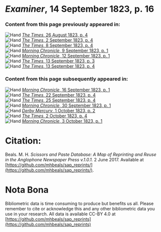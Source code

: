 # *Examiner*, 14 September 1823, p. 16  
  
### Content from this page previously appeared in:  
![Hand](http://scissorsandpaste.net/wp-content/uploads/2017/06/smallhandpointer.png) [*The Times*, 26 August 1823, p. 4](https://mhbeals.github.io/sap_html/The-Times/The-Times-26-August-1823-p-4)  
![Hand](http://scissorsandpaste.net/wp-content/uploads/2017/06/smallhandpointer.png) [*The Times*, 2 September 1823, p. 4](https://mhbeals.github.io/sap_html/The-Times/The-Times-2-September-1823-p-4)  
![Hand](http://scissorsandpaste.net/wp-content/uploads/2017/06/smallhandpointer.png) [*The Times*, 8 September 1823, p. 4](https://mhbeals.github.io/sap_html/The-Times/The-Times-8-September-1823-p-4)  
![Hand](http://scissorsandpaste.net/wp-content/uploads/2017/06/smallhandpointer.png) [*Morning Chronicle*, 9 September 1823, p. 1](https://mhbeals.github.io/sap_html/Morning-Chronicle/Morning-Chronicle-9-September-1823-p-1)  
![Hand](http://scissorsandpaste.net/wp-content/uploads/2017/06/smallhandpointer.png) [*Morning Chronicle*, 12 September 1823, p. 1](https://mhbeals.github.io/sap_html/Morning-Chronicle/Morning-Chronicle-12-September-1823-p-1)  
![Hand](http://scissorsandpaste.net/wp-content/uploads/2017/06/smallhandpointer.png) [*The Times*, 13 September 1823, p. 3](https://mhbeals.github.io/sap_html/The-Times/The-Times-13-September-1823-p-3)  
![Hand](http://scissorsandpaste.net/wp-content/uploads/2017/06/smallhandpointer.png) [*The Times*, 13 September 1823, p. 4](https://mhbeals.github.io/sap_html/The-Times/The-Times-13-September-1823-p-4)  
  
### Content from this page subsequently appeared in:  
![Hand](http://scissorsandpaste.net/wp-content/uploads/2017/06/smallhandpointer.png) [*Morning Chronicle*, 16 September 1823, p. 1](https://mhbeals.github.io/sap_html/Morning-Chronicle/Morning-Chronicle-16-September-1823-p-1)  
![Hand](http://scissorsandpaste.net/wp-content/uploads/2017/06/smallhandpointer.png) [*The Times*, 22 September 1823, p. 4](https://mhbeals.github.io/sap_html/The-Times/The-Times-22-September-1823-p-4)  
![Hand](http://scissorsandpaste.net/wp-content/uploads/2017/06/smallhandpointer.png) [*The Times*, 25 September 1823, p. 4](https://mhbeals.github.io/sap_html/The-Times/The-Times-25-September-1823-p-4)  
![Hand](http://scissorsandpaste.net/wp-content/uploads/2017/06/smallhandpointer.png) [*Morning Chronicle*, 30 September 1823, p. 1](https://mhbeals.github.io/sap_html/Morning-Chronicle/Morning-Chronicle-30-September-1823-p-1)  
![Hand](http://scissorsandpaste.net/wp-content/uploads/2017/06/smallhandpointer.png) [*Derby Mercury*, 1 October 1823, p. 2](https://mhbeals.github.io/sap_html/Derby-Mercury/Derby-Mercury-1-October-1823-p-2)  
![Hand](http://scissorsandpaste.net/wp-content/uploads/2017/06/smallhandpointer.png) [*The Times*, 2 October 1823, p. 4](https://mhbeals.github.io/sap_html/The-Times/The-Times-2-October-1823-p-4)  
![Hand](http://scissorsandpaste.net/wp-content/uploads/2017/06/smallhandpointer.png) [*Morning Chronicle*, 3 October 1823, p. 1](https://mhbeals.github.io/sap_html/Morning-Chronicle/Morning-Chronicle-3-October-1823-p-1)  


# Citation: 

Beals. M. H. *Scissors and Paste Database: A Map of Reprinting and Reuse in the Anglophone Newspaper Press v.1.0.1.* 2 June 2017. Available at [https://github.com/mhbeals/sap_reprints/](https://github.com/mhbeals/sap_reprints/). 

# Nota Bona

Bibliometric data is time consuming to produce but benefits us all. Please remember to cite or acknowledge this and any other bibliometric data you use in your research. All data is available CC-BY 4.0 at [https://github.com/mhbeals/sap_reprints](https://github.com/mhbeals/sap_reprints)